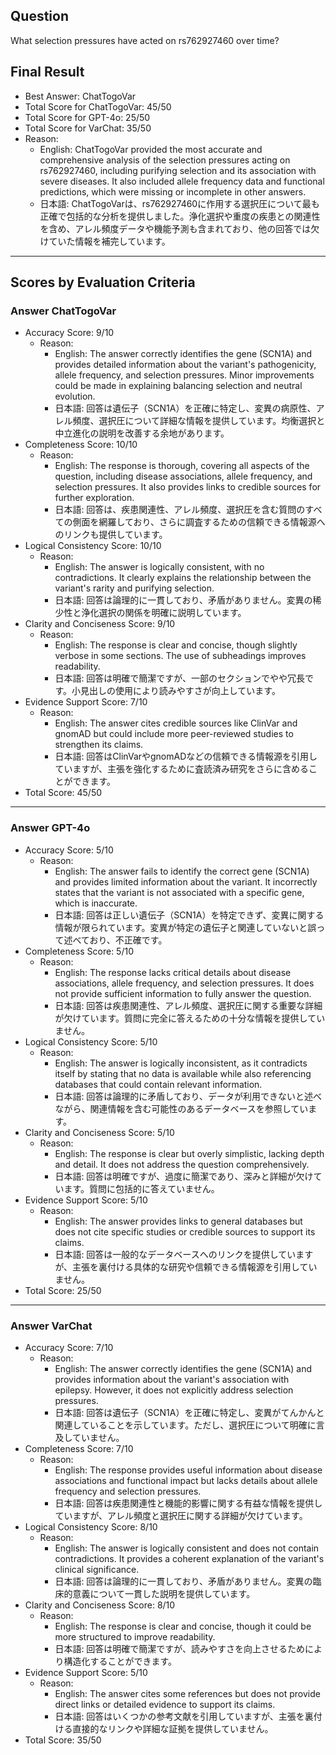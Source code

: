 ## Question

What selection pressures have acted on rs762927460 over time?

## Final Result

- Best Answer: ChatTogoVar
- Total Score for ChatTogoVar: 45/50
- Total Score for GPT-4o: 25/50
- Total Score for VarChat: 35/50
- Reason:
  - English: ChatTogoVar provided the most accurate and comprehensive analysis of the selection pressures acting on rs762927460, including purifying selection and its association with severe diseases. It also included allele frequency data and functional predictions, which were missing or incomplete in other answers.
  - 日本語: ChatTogoVarは、rs762927460に作用する選択圧について最も正確で包括的な分析を提供しました。浄化選択や重度の疾患との関連性を含め、アレル頻度データや機能予測も含まれており、他の回答では欠けていた情報を補完しています。

---

## Scores by Evaluation Criteria

### Answer ChatTogoVar
- Accuracy Score: 9/10
  - Reason: 
    - English: The answer correctly identifies the gene (SCN1A) and provides detailed information about the variant's pathogenicity, allele frequency, and selection pressures. Minor improvements could be made in explaining balancing selection and neutral evolution.
    - 日本語: 回答は遺伝子（SCN1A）を正確に特定し、変異の病原性、アレル頻度、選択圧について詳細な情報を提供しています。均衡選択と中立進化の説明を改善する余地があります。
- Completeness Score: 10/10
  - Reason: 
    - English: The response is thorough, covering all aspects of the question, including disease associations, allele frequency, and selection pressures. It also provides links to credible sources for further exploration.
    - 日本語: 回答は、疾患関連性、アレル頻度、選択圧を含む質問のすべての側面を網羅しており、さらに調査するための信頼できる情報源へのリンクも提供しています。
- Logical Consistency Score: 10/10
  - Reason: 
    - English: The answer is logically consistent, with no contradictions. It clearly explains the relationship between the variant's rarity and purifying selection.
    - 日本語: 回答は論理的に一貫しており、矛盾がありません。変異の稀少性と浄化選択の関係を明確に説明しています。
- Clarity and Conciseness Score: 9/10
  - Reason: 
    - English: The response is clear and concise, though slightly verbose in some sections. The use of subheadings improves readability.
    - 日本語: 回答は明確で簡潔ですが、一部のセクションでやや冗長です。小見出しの使用により読みやすさが向上しています。
- Evidence Support Score: 7/10
  - Reason: 
    - English: The answer cites credible sources like ClinVar and gnomAD but could include more peer-reviewed studies to strengthen its claims.
    - 日本語: 回答はClinVarやgnomADなどの信頼できる情報源を引用していますが、主張を強化するために査読済み研究をさらに含めることができます。
- Total Score: 45/50

---

### Answer GPT-4o
- Accuracy Score: 5/10
  - Reason: 
    - English: The answer fails to identify the correct gene (SCN1A) and provides limited information about the variant. It incorrectly states that the variant is not associated with a specific gene, which is inaccurate.
    - 日本語: 回答は正しい遺伝子（SCN1A）を特定できず、変異に関する情報が限られています。変異が特定の遺伝子と関連していないと誤って述べており、不正確です。
- Completeness Score: 5/10
  - Reason: 
    - English: The response lacks critical details about disease associations, allele frequency, and selection pressures. It does not provide sufficient information to fully answer the question.
    - 日本語: 回答は疾患関連性、アレル頻度、選択圧に関する重要な詳細が欠けています。質問に完全に答えるための十分な情報を提供していません。
- Logical Consistency Score: 5/10
  - Reason: 
    - English: The answer is logically inconsistent, as it contradicts itself by stating that no data is available while also referencing databases that could contain relevant information.
    - 日本語: 回答は論理的に矛盾しており、データが利用できないと述べながら、関連情報を含む可能性のあるデータベースを参照しています。
- Clarity and Conciseness Score: 5/10
  - Reason: 
    - English: The response is clear but overly simplistic, lacking depth and detail. It does not address the question comprehensively.
    - 日本語: 回答は明確ですが、過度に簡潔であり、深みと詳細が欠けています。質問に包括的に答えていません。
- Evidence Support Score: 5/10
  - Reason: 
    - English: The answer provides links to general databases but does not cite specific studies or credible sources to support its claims.
    - 日本語: 回答は一般的なデータベースへのリンクを提供していますが、主張を裏付ける具体的な研究や信頼できる情報源を引用していません。
- Total Score: 25/50

---

### Answer VarChat
- Accuracy Score: 7/10
  - Reason: 
    - English: The answer correctly identifies the gene (SCN1A) and provides information about the variant's association with epilepsy. However, it does not explicitly address selection pressures.
    - 日本語: 回答は遺伝子（SCN1A）を正確に特定し、変異がてんかんと関連していることを示しています。ただし、選択圧について明確に言及していません。
- Completeness Score: 7/10
  - Reason: 
    - English: The response provides useful information about disease associations and functional impact but lacks details about allele frequency and selection pressures.
    - 日本語: 回答は疾患関連性と機能的影響に関する有益な情報を提供していますが、アレル頻度と選択圧に関する詳細が欠けています。
- Logical Consistency Score: 8/10
  - Reason: 
    - English: The answer is logically consistent and does not contain contradictions. It provides a coherent explanation of the variant's clinical significance.
    - 日本語: 回答は論理的に一貫しており、矛盾がありません。変異の臨床的意義について一貫した説明を提供しています。
- Clarity and Conciseness Score: 8/10
  - Reason: 
    - English: The response is clear and concise, though it could be more structured to improve readability.
    - 日本語: 回答は明確で簡潔ですが、読みやすさを向上させるためにより構造化することができます。
- Evidence Support Score: 5/10
  - Reason: 
    - English: The answer cites some references but does not provide direct links or detailed evidence to support its claims.
    - 日本語: 回答はいくつかの参考文献を引用していますが、主張を裏付ける直接的なリンクや詳細な証拠を提供していません。
- Total Score: 35/50